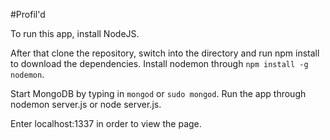 #Profil'd 

To run this app, install NodeJS.

After that clone the repository, switch into the directory and run npm install to download the dependencies. Install nodemon through `npm install -g nodemon`.

Start MongoDB by typing in `mongod` or `sudo mongod`.
Run the app through nodemon server.js or node server.js.

Enter localhost:1337 in order to view the page.
